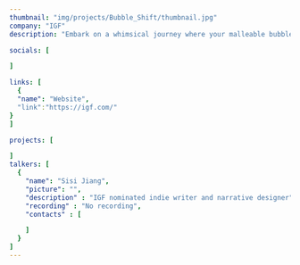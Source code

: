 ```yaml
---
thumbnail: "img/projects/Bubble_Shift/thumbnail.jpg"
company: "IGF"
description: "Embark on a whimsical journey where your malleable bubble gum avatar masters the art of transformation, morphing into various forms to navigate a world where the environment itself guides your path. Discover the enchanting mechanics of shape-shifting as you adapt to the ever-changing landscapes, turning each twist and turn into an adventure that tests the limits of your bubble-gummed ingenuity."

socials: [

]

links: [
  {
  "name": "Website",
  "link":"https://igf.com/"
}
]

projects: [

]
talkers: [
  {
    "name": "Sisi Jiang",
    "picture": "",
    "description" : "IGF nominated indie writer and narrative designer",
    "recording" : "No recording",
    "contacts" : [

    ]
  }
]
---
```

